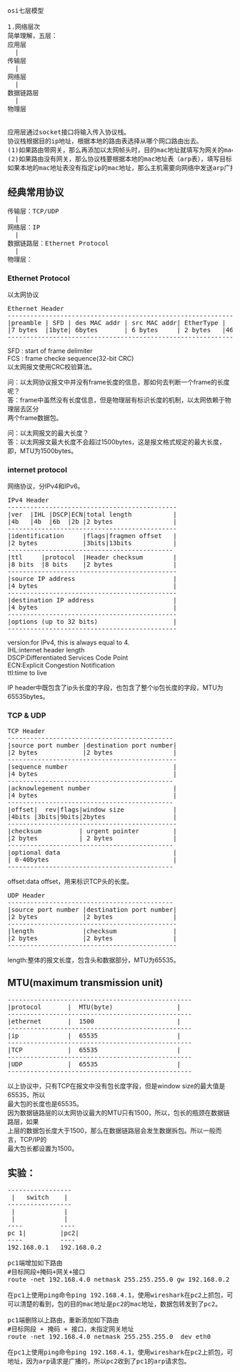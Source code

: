 <pre>
osi七层模型

1.网络层次
简单理解，五层：
应用层
  |
传输层
  |
网络层
  |
数据链路层
  |
物理层


应用层通过socket接口将输入传入协议栈。
协议栈根据目的ip地址，根据本地的路由表选择从哪个网口路由出去。
(1)如果路由带网关，那么再添加以太网帧头时，目的mac地址就填写为网关的mac地址。
(2)如果路由没有网关，那么协议栈要根据本地的mac地址表（arp表），填写目标ip的mac地址，
如果本地的mac地址表没有指定ip的mac地址，那么主机需要向网络中发送arp广播请求包来请求mac地址。
</pre>


## 经典常用协议
<pre>
传输层：TCP/UDP
  |
网络层：IP
  |
数据链路层：Ethernet Protocol
  |
物理层：
</pre>

### Ethernet Protocol
以太网协议  

<pre>
Ethernet Header
------------------------------------------------------------------------------
|preamble | SFD | des MAC addr | src MAC addr| EtherType |   payload  | FCS  |
|7 bytes  |1byte| 6bytes       | 6 bytes     | 2 bytes   |46-1500bytes|4bytes|
------------------------------------------------------------------------------
</pre>
SFD : start of frame delimiter  
FCS : frame checke sequence(32-bit CRC)  
以太网报文使用CRC校验算法。  


问：以太网协议报文中并没有frame长度的信息，那如何去判断一个frame的长度呢？  
答：frame中虽然没有长度信息，但是物理层有标识长度的机制，以太网依赖于物理层去区分  
两个frame数据包。  

问：以太网报文的最大长度？  
答：以太网报文最大长度不会超过1500bytes，这是报文格式规定的最大长度，即，MTU为1500bytes。    

### internet protocol
网络协议，分IPv4和IPv6。  

<pre>
IPv4 Header
---------------------------------------------
|ver  |IHL |DSCP|ECN|total length           |
|4b   |4b  |6b  |2b |2 bytes                |
---------------------------------------------
|identification     |flags|fragmen offset   |
|2 bytes            |3bits|13bits           |
--------------------------------------------
|ttl     |protocol  |Header checksum        |
|8 bits  |8 bits    |2 bytes                |
---------------------------------------------
|source IP address                          |
|4 bytes                                    |
---------------------------------------------
|destination IP address                     |
|4 bytes                                    |
---------------------------------------------
|options (up to 32 bits)                    |
---------------------------------------------
</pre>

version:for IPv4, this is always equal to 4.  
IHL:internet header length  
DSCP:Differentiated Services Code Point   
ECN:Explicit Congestion Notification  
ttl:time to live  

IP header中既包含了ip头长度的字段，也包含了整个ip包长度的字段，MTU为65535bytes。  



### TCP & UDP


<pre>
TCP Header
--------------------------------------------
|source port number |destination port number|
|2 bytes            |2 bytes                |
---------------------------------------------
|sequence number                            |
|4 bytes                                    |
--------------------------------------------
|acknowlegement number                      |
|4 bytes                                    |
--------------------------------------------
|offset|  rev|flags|window size             |
|4bits |3bits|9bits|2bytes                  |
---------------------------------------------
|checksum          | urgent pointer         |
|2 bytes           | 2 bytes                |
--------------------------------------------
|optional data                              |
| 0-40bytes                                 |
--------------------------------------------
</pre>


offset:data offset，用来标识TCP头的长度。  


<pre>
UDP Header
--------------------------------------------
|source port number |destination port number|
|2 bytes            |2 bytes                |
---------------------------------------------
|length             |checksum               |
|2 bytes            |2 bytes                |
---------------------------------------------
</pre>

length:整体的报文长度，包含头和数据部分，MTU为65535。   


## MTU(maximum transmission unit)
<pre>
-------------------------------------------------
|protocol       |  MTU(byte)                 |
-------------------------------------------------
|ethernet       |  1500                      |
-------------------------------------------------
|ip             |  65535                     |
-------------------------------------------------
|TCP            |  65535                     |
-------------------------------------------------
|UDP            |  65535                     |
-------------------------------------------------
</pre>
以上协议中，只有TCP在报文中没有包长度字段，但是window size的最大值是65535，所以  
最大包的长度也是65535。  
因为数据链路层的以太网协议最大的MTU只有1500，所以，包长的瓶颈在数据链路层，如果  
上层的数据包长度大于1500，那么在数据链路层会发生数据拆包。所以一般而言，TCP/IP的  
最大包长都设置为1500。  



## 实验：
<pre>
-----------------
 |   switch    |
-----------------
 |             |
 |             |
----          ----
pc 1|         |pc2|
----          ----
192.168.0.1   192.168.0.2

pc1端增加如下路由
#目标网段+掩码+网关+接口
route -net 192.168.4.0 netmask 255.255.255.0 gw 192.168.0.2 dev eth0

在pc1上使用ping命令ping 192.168.4.1，使用wireshark在pc2上抓包，可以抓到icmp包，查看包的mac地址，
可以清楚的看到，包的目的mac地址是pc2的mac地址，数据包转发到了pc2。

pc1端删除以上路由，重新添加如下路由
#目标网段 + 掩码 + 接口，未指定网关地址
route -net 192.168.4.0 netmask 255.255.255.0  dev eth0

在pc1上使用ping命令ping 192.168.4.1，使用wireshark在pc2上抓包，可以抓到arp请求包，请求192.168.4.1的mac
地址，因为arp请求是广播的，所以pc2收到了pc1的arp请求包。
</pre>
